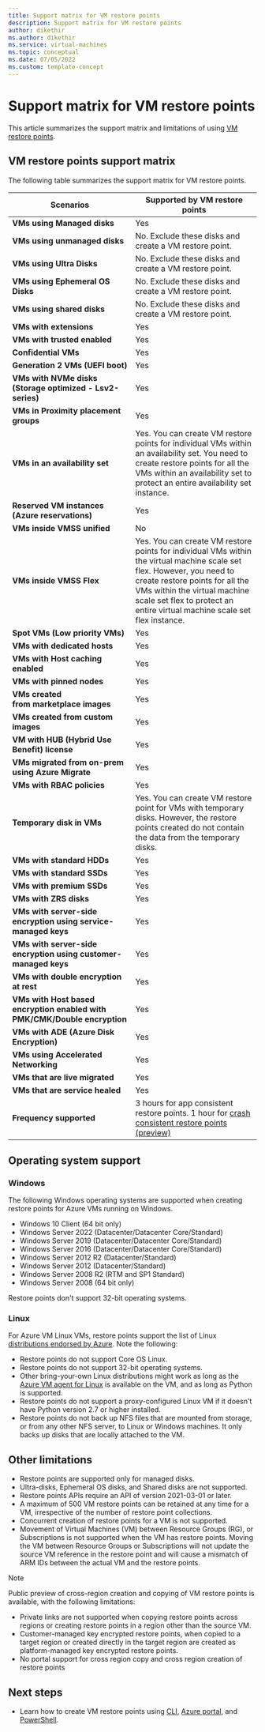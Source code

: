 ```yaml
---
title: Support matrix for VM restore points
description: Support matrix for VM restore points
author: dikethir
ms.author: dikethir
ms.service: virtual-machines
ms.topic: conceptual
ms.date: 07/05/2022
ms.custom: template-concept
---
```


# Support matrix for VM restore points

This article summarizes the support matrix and limitations of using [VM restore points](virtual-machines-create-restore-points.md).


## VM restore points support matrix

The following table summarizes the support matrix for VM restore points.

**Scenarios** | **Supported by VM restore points**
--- | ---
**VMs using Managed disks** | Yes
**VMs using unmanaged disks** | No. Exclude these disks and create a VM restore point.
**VMs using Ultra Disks** | No. Exclude these disks and create a VM restore point.
**VMs using Ephemeral OS Disks** | No. Exclude these disks and create a VM restore point.
**VMs using shared disks** | No. Exclude these disks and create a VM restore point.
**VMs with extensions** | Yes
**VMs with trusted enabled** | Yes
**Confidential VMs** | Yes
**Generation 2 VMs (UEFI boot)** | Yes
**VMs with NVMe disks (Storage optimized - Lsv2-series)** | Yes
**VMs in Proximity placement groups** | Yes
**VMs in an availability set** | Yes. You can create VM restore points for individual VMs within an availability set. You need to create restore points for all the VMs within an availability set to protect an entire availability set instance.
**Reserved VM instances (Azure reservations)** | Yes
**VMs inside VMSS unified** | No
**VMs inside VMSS Flex** | Yes. You can create VM restore points for individual VMs within the virtual machine scale set flex. However, you need to create restore points for all the VMs within the virtual machine scale set flex to protect an entire virtual machine scale set flex instance.
**Spot VMs (Low priority VMs)** | Yes
**VMs with dedicated hosts** | Yes
**VMs with Host caching enabled** | Yes
**VMs with pinned nodes** | Yes
**VMs created from marketplace images** | Yes
**VMs created from custom images** | Yes
**VM with HUB (Hybrid Use Benefit) license** | Yes
**VMs migrated from on-prem using Azure Migrate** | Yes
**VMs with RBAC policies** | Yes
**Temporary disk in VMs** | Yes. You can create VM restore point for VMs with temporary disks. However, the restore points created do not contain the data from the temporary disks.
**VMs with standard HDDs** | Yes
**VMs with standard SSDs** | Yes
**VMs with premium SSDs** | Yes
**VMs with ZRS disks** | Yes
**VMs with server-side encryption using service-managed keys** | Yes
**VMs with server-side encryption using customer-managed keys** | Yes
**VMs with double encryption at rest** | Yes
**VMs with Host based encryption enabled with PMK/CMK/Double encryption** | Yes
**VMs with ADE (Azure Disk Encryption)** | Yes
**VMs using Accelerated Networking** | Yes
**VMs that are live migrated** | Yes
**VMs that are service healed** | Yes
**Frequency supported** | 3 hours for app consistent restore points. 1 hour for [crash consistent restore points (preview)](https://github.com/Azure/Virtual-Machine-Restore-Points/tree/main/Crash%20consistent%20VM%20restore%20points%20(preview))

## Operating system support

### Windows

The following Windows operating systems are supported when creating restore points for Azure VMs running on Windows.

- Windows 10 Client (64 bit only)
- Windows Server 2022 (Datacenter/Datacenter Core/Standard)
- Windows Server 2019 (Datacenter/Datacenter Core/Standard)
- Windows Server 2016 (Datacenter/Datacenter Core/Standard)
- Windows Server 2012 R2 (Datacenter/Standard)
- Windows Server 2012 (Datacenter/Standard)
- Windows Server 2008 R2 (RTM and SP1 Standard)
- Windows Server 2008 (64 bit only)

Restore points don't support 32-bit operating systems.

### Linux

For Azure VM Linux VMs, restore points support the list of Linux [distributions endorsed by Azure](../virtual-machines/linux/endorsed-distros.md). Note the following:

- Restore points do not support Core OS Linux.
- Restore points do not support 32-bit operating systems.
- Other bring-your-own Linux distributions might work as long as the [Azure VM agent for Linux](../virtual-machines/extensions/agent-linux.md) is available on the VM, and as long as Python is supported.
- Restore points do not support a proxy-configured Linux VM if it doesn't have Python version 2.7 or higher installed.
- Restore points do not back up NFS files that are mounted from storage, or from any other NFS server, to Linux or Windows machines. It only backs up disks that are locally attached to the VM.

## Other limitations

- Restore points are supported only for managed disks. 
- Ultra-disks, Ephemeral OS disks, and Shared disks are not supported. 
- Restore points APIs require an API of version 2021-03-01 or later. 
- A maximum of 500 VM restore points can be retained at any time for a VM, irrespective of the number of restore point collections. 
- Concurrent creation of restore points for a VM is not supported. 
- Movement of Virtual Machines (VM) between Resource Groups (RG), or Subscriptions is not supported when the VM has restore points. Moving the VM between Resource Groups or Subscriptions will not update the source VM reference in the restore point and will cause a mismatch of ARM IDs between the actual VM and the restore points. 
 > [!Note]
 > Public preview of cross-region creation and copying of VM restore points is available, with the following limitations: 
 > - Private links are not supported when copying restore points across regions or creating restore points in a region other than the source VM. 
 > - Customer-managed key encrypted restore points, when copied to a target region or created directly in the target region are created as platform-managed key encrypted restore points.
 > - No portal support for cross region copy and cross region creation of restore points

## Next steps

- Learn how to create VM restore points using [CLI](virtual-machines-create-restore-points-cli.md), [Azure portal](virtual-machines-create-restore-points-portal.md), and [PowerShell](virtual-machines-create-restore-points-powershell.md).